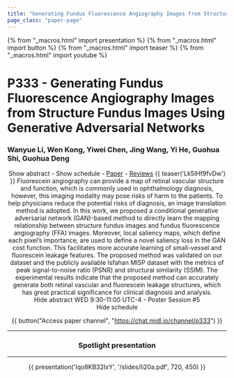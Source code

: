 ```yaml
---
title: "Generating Fundus Fluorescence Angiography Images from Structure Fundus Images Using Generative Adversarial Networks"
page_class: "paper-page"
---
```


{% from "_macros.html" import presentation %}
{% from "_macros.html" import button %}
{% from "_macros.html" import teaser %}
{% from "_macros.html" import youtube %}

# P333 - Generating Fundus Fluorescence Angiography Images from Structure Fundus Images Using Generative Adversarial Networks


### Wanyue Li, Wen Kong, Yiwei Chen, Jing Wang, Yi He, Guohua Shi, Guohua Deng

<center><a class="toggle_visibility" data-selector=".paper_abstract" data-level="3">Show abstract</a>
        - <a class="toggle_visibility" data-selector=".paper_qa" data-level="3">Show schedule</a>
        - <a href="https://openreview.net/pdf?id=qhZM390B4">Paper</a>
        - <a href="https://openreview.net/forum?id=qhZM390B4">Reviews</a>
        {{ teaser('Lk5lHf9fvDw') }}

<span class="paper_abstract">
        Fluorescein angiography can provide a map of retinal vascular structure and function, which is commonly used in ophthalmology diagnosis, however, this imaging modality may pose risks of harm to the patients. To help physicians reduce the potential risks of diagnosis, an image translation method is adopted. In this work, we proposed a conditional generative adversarial network (GAN)-based method to directly learn the mapping relationship between structure fundus images and fundus fluorescence angiography (FFA) images. Moreover, local saliency maps, which define each pixel’s importance, are used to define a novel saliency loss in the GAN cost function. This facilitates more accurate learning of small-vessel and fluorescein leakage features. The proposed method was validated on our dataset and the publicly available Isfahan MISP dataset with the metrics of peak signal-to-noise ratio (PSNR) and structural similarity (SSIM). The experimental results indicate that the proposed method can accurately generate both retinal vascular and fluorescein leakage structures, which has great practical significance for clinical diagnosis and analysis.
        <span class="actions">
  <br/>
  <a class="toggle_visibility" data-level="2">Hide abstract</a></span>
</span>

<span class="paper_qa">
        WED 9:30-11:00 UTC-4 - Poster Session #5
        <br/>
        <span class="actions"><a class="toggle_visibility" data-level="2">Hide schedule</a></span>
</span>

{{ button("Access paper channel", "https://chat.midl.io/channel/p333") }}

---

### Spotlight presentation

---

{{ presentation('Iqo8KB32IxY', '/slides/li20a.pdf', 720, 450) }}